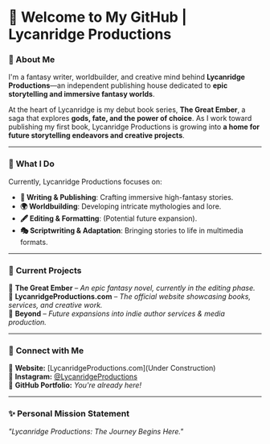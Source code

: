# 👋 Welcome to My GitHub | Lycanridge Productions

### 🌌 About Me
I'm a fantasy writer, worldbuilder, and creative mind behind **Lycanridge Productions**—an independent publishing house dedicated to **epic storytelling and immersive fantasy worlds**.

At the heart of Lycanridge is my debut book series, **The Great Ember**, a saga that explores **gods, fate, and the power of choice**. As I work toward publishing my first book, Lycanridge Productions is growing into **a home for future storytelling endeavors and creative projects**.

---

### 🚀 **What I Do**
Currently, Lycanridge Productions focuses on:
- **📖 Writing & Publishing**: Crafting immersive high-fantasy stories.
- **🌍 Worldbuilding**: Developing intricate mythologies and lore.
- **🖋 Editing & Formatting**: (Potential future expansion).
- **🎭 Scriptwriting & Adaptation**: Bringing stories to life in multimedia formats.

---

### 🌟 **Current Projects**
🔹 **The Great Ember** – *An epic fantasy novel, currently in the editing phase.*  
🔹 **LycanridgeProductions.com** – *The official website showcasing books, services, and creative work.*  
🔹 **Beyond** – *Future expansions into indie author services & media production.*

---

### 🔗 **Connect with Me**
📌 **Website:** [LycanridgeProductions.com](Under Construction)  
📌 **Instagram:** [@LycanridgeProductions](https://www.instagram.com/lycanridgeproductions)  
📌 **GitHub Portfolio:** *You're already here!*

---

### ✨ **Personal Mission Statement**
*"Lycanridge Productions: The Journey Begins Here."*
